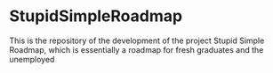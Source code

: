 # StupidSimpleRoadmap
This is the repository of the development of the project Stupid Simple Roadmap, which is essentially a roadmap for fresh graduates and the unemployed
